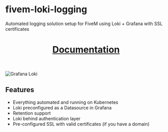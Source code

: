 # fivem-loki-logging
Automated logging solution setup for FiveM using Loki + Grafana with SSL certificates

<div align='center'><h1><a href='https://docs.illenium.dev/free-resources/fivem-loki-logging/setup'>Documentation</a></h3></div>
<br>

![Grafana Loki](https://i.ibb.co/wBYyGVM/image.png "Grafana Loki")

## Features

- Everything automated and running on Kubernetes
- Loki preconfigured as a Datasource in Grafana
- Retention support
- Loki behind authentication layer
- Pre-configured SSL with valid certificates (if you have a domain)
